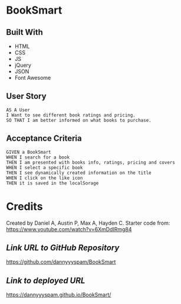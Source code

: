 # BookSmart

## Built With
* HTML
* CSS
* JS
* jQuery
* JSON
* Font Awesome

## User Story
```
AS A User
I Want to see different book ratings and pricing.
SO THAT I am better informed on what books to purchase.
```

## Acceptance Criteria
```
GIVEN a BookSmart
WHEN I search for a book
THEN I am presented with books info, ratings, pricing and covers 
WHEN I select a specific book
THEN I see dynamically created information on the title
WHEN I click on the like icon
THEN it is saved in the localSorage
```

# Credits

Created by Daniel A, Austin P, Max A, Hayden C.
Starter code from: https://www.youtube.com/watch?v=6XmDdIRmg84

## **_Link URL to GitHub Repository_**

https://github.com/dannyyyspam/BookSmart

## **_Link to deployed URL_**

https://dannyyyspam.github.io/BookSmart/